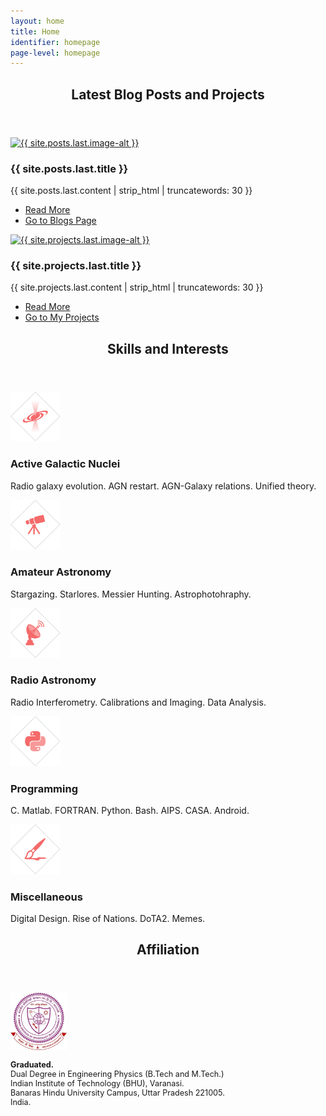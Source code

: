 ```yaml
---
layout: home
title: Home
identifier: homepage
page-level: homepage
---
```


<section>
	<header class="major">
		<h2>Latest Blog Posts and Projects</h2>
	</header>
	<div class="posts">
		<article>
			<a href="{{ site.posts.last.url | absolute_url  }}" class="image"><img src="{{ site.posts.last.image-thumb | absolute_url  }}" alt="{{ site.posts.last.image-alt }}" data-echo="{{ site.posts.last.image | absolute_url  }}"/></a>
			<h3>{{ site.posts.last.title }}</h3>
			<p>{{ site.posts.last.content | strip_html | truncatewords: 30 }}</p>
			<ul class="actions">
				<li><a href="{{ site.posts.last.url | absolute_url  }}" class="button icon fa-angle-double-right">Read More</a></li>
				<li><a href="{{ 'blogs' | absolute_url  }}" class="button special icon fa-pencil-square-o">Go to Blogs Page</a></li>
			</ul>
		</article>
		<article>
			<a href="{{ site.projects.last.url | absolute_url  }}" class="image"><img  src="{{ site.projects.last.image-thumb | absolute_url  }}" alt="{{ site.projects.last.image-alt }}" data-echo="{{ site.projects.last.image | absolute_url  }}"/></a>
			<h3>{{ site.projects.last.title }}</h3>
			<p>{{ site.projects.last.content | strip_html | truncatewords: 30 }}</p>
			<ul class="actions">
				<li><a href="{{ site.projects.last.url | absolute_url  }}" class="button icon fa-angle-double-right">Read More</a></li>
				<li><a href="{{ 'repos' | absolute_url }} " class="button special icon fa-paper-plane">Go to My Projects</a></li>
			</ul>
		</article>
		</div>
	</section>

  

<!-- Section -->
<section>
	<header class="major">
		<!-- <a href="{{ 'cv.html' | absolute_url }}">Curriculum Vitae</a> -->
		<h2>Skills and Interests</h2>
	</header>
	<div class="features">
		<article>
			<!-- <span class="icon fa-diamond"></span> -->
			<span style="padding-right:15px; display:inline-block;">
			<img src="assets/images/ico-agn.png" alt="Active Galactic Nuclei" width="80"/>
			</span>
			<div class="content">
				<h3>Active Galactic Nuclei</h3>
				<p>Radio galaxy evolution. AGN restart. AGN-Galaxy relations. Unified theory.</p>
			</div>
		</article>
		<article>
			<!-- <span class="icon fa-paper-plane"></span> -->
			<span style="padding-right:15px; display:inline-block;">
			<img src="assets/images/ico-telescope.png" alt="Amateur Astronomy and Astrophotohraphy" width="80"/>
			</span>
			<div class="content">
				<h3>Amateur Astronomy</h3>
				<p>Stargazing. Starlores. Messier Hunting. Astrophotohraphy.</p>
			</div>
		</article>
		<article>
			<!-- <span class="icon fa-signal"></span> -->
			<span style="padding-right:15px; display:inline-block;">
			<img src="assets/images/ico-radio-antenna.png" alt="Radio Astronomy" width="80"/>
			</span>
			<div class="content">
				<h3>Radio Astronomy</h3>
				<p>Radio Interferometry. Calibrations and Imaging. Data Analysis.</p>
			</div>
		</article>
		<article>
			<!-- <span class="icon fa-rocket"></span> -->
			<span style="padding-right:15px; display:inline-block;">
			<img src="assets/images/ico-python.png" alt="Programming" width="80"/>
			</span>
			<div class="content">
				<h3>Programming</h3>
				<p>C. Matlab. FORTRAN. Python. Bash. AIPS. CASA. Android.</p>
			</div>
		</article>
		<article>
			<!-- <span class="icon fa-rocket"></span> -->
			<span style="padding-right:15px; display:inline-block;">
			<img src="assets/images/ico-misc.png" alt="Programming" width="80"/>
			</span>
			<div class="content">
				<h3>Miscellaneous</h3>
				<p>Digital Design. Rise of Nations. DoTA2. Memes.</p>
			</div>
		</article>
	</div>
</section>


<section>
	<header class="major">
		<h2>Affiliation</h2>
	</header>
	<div class="features">


<article style="width: 70%;">
	<span style="padding-right:15px; display:inline-block;">
	<img src="assets/images/crest-iitbhu.png" alt="IIT BHU Crest" width="90"/>
	</span>
	<div class="content">
		<p style="font-size: 90%;"><b>Graduated.</b><br>
			Dual Degree in Engineering Physics (B.Tech and M.Tech.)<br>
		Indian Institute of Technology (BHU), Varanasi.<br>
		Banaras Hindu University Campus, Uttar Pradesh 221005. India.
	</p>
	</div>
</article>
<br>



<!-- 
<article style="width: auto;">
	<span style="padding-right:15px; display:inline-block;">
	<div class="crest-row" style="width: 200px;" >
  <div class="crest-column">
    <img src="assets/images/crest-uwa.png" alt="UWA Crest" width="100%"/>
  </div>
  <div class="crest-column">
    <img src="assets/images/crest-icrar.png" alt="ICRAR Crest" width="100%"/>
  </div>
</div> 
	
</span>
	<div class="content">
		<p style="font-size: 80%;"><b>PhD Student (ICRAR)</b><br>
			Astronomy and Astrophysics.<br>
		    The University of Western Australia<br>
		    35 Stirling Highway, 6009 Perth, Australia.</p>
	</div>
</article>
 -->

</div>

</section>
